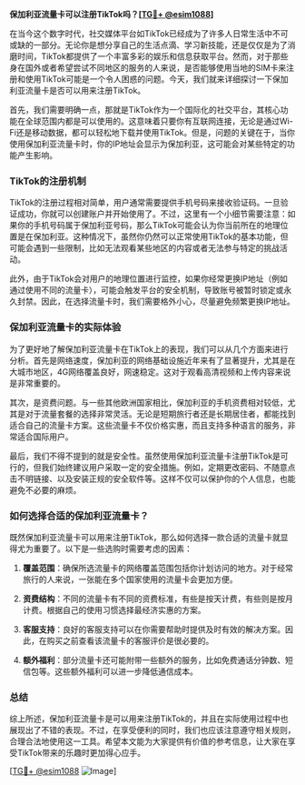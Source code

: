 **保加利亚流量卡可以注册TikTok吗？[[TG💪+ @esim1088](https://t.me/s/esim1088)]**

在当今这个数字时代，社交媒体平台如TikTok已经成为了许多人日常生活中不可或缺的一部分。无论你是想分享自己的生活点滴、学习新技能，还是仅仅是为了消磨时间，TikTok都提供了一个丰富多彩的娱乐和信息获取平台。然而，对于那些身在国外或者希望尝试不同地区的服务的人来说，是否能够使用当地的SIM卡来注册和使用TikTok可能是一个令人困惑的问题。今天，我们就来详细探讨一下保加利亚流量卡是否可以用来注册TikTok。

首先，我们需要明确一点，那就是TikTok作为一个国际化的社交平台，其核心功能在全球范围内都是可以使用的。这意味着只要你有互联网连接，无论是通过Wi-Fi还是移动数据，都可以轻松地下载并使用TikTok。但是，问题的关键在于，当你使用保加利亚流量卡时，你的IP地址会显示为保加利亚，这可能会对某些特定的功能产生影响。

### TikTok的注册机制

TikTok的注册过程相对简单，用户通常需要提供手机号码来接收验证码。一旦验证成功，你就可以创建账户并开始使用了。不过，这里有一个小细节需要注意：如果你的手机号码属于保加利亚号码，那么TikTok可能会认为你当前所在的地理位置是在保加利亚。这种情况下，虽然你仍然可以正常使用TikTok的基本功能，但可能会遇到一些限制，比如无法观看某些地区的内容或者无法参与特定的挑战活动。

此外，由于TikTok会对用户的地理位置进行监控，如果你经常更换IP地址（例如通过使用不同的流量卡），可能会触发平台的安全机制，导致账号被暂时锁定或永久封禁。因此，在选择流量卡时，我们需要格外小心，尽量避免频繁更换IP地址。

### 保加利亚流量卡的实际体验

为了更好地了解保加利亚流量卡在TikTok上的表现，我们可以从几个方面来进行分析。首先是网络速度，保加利亚的网络基础设施近年来有了显著提升，尤其是在大城市地区，4G网络覆盖良好，网速稳定。这对于观看高清视频和上传内容来说是非常重要的。

其次，是资费问题。与一些其他欧洲国家相比，保加利亚的手机资费相对较低，尤其是对于流量套餐的选择非常灵活。无论是短期旅行者还是长期居住者，都能找到适合自己的流量卡方案。这些流量卡不仅价格实惠，而且支持多种语言的服务，非常适合国际用户。

最后，我们不得不提到的就是安全性。虽然使用保加利亚流量卡注册TikTok是可行的，但我们始终建议用户采取一定的安全措施。例如，定期更改密码、不随意点击不明链接、以及安装正规的安全软件等。这样不仅可以保护你的个人信息，也能避免不必要的麻烦。

### 如何选择合适的保加利亚流量卡？

既然保加利亚流量卡可以用来注册TikTok，那么如何选择一款合适的流量卡就显得尤为重要了。以下是一些选购时需要考虑的因素：

1. **覆盖范围**：确保所选流量卡的网络覆盖范围包括你计划访问的地方。对于经常旅行的人来说，一张能在多个国家使用的流量卡会更加方便。

2. **资费结构**：不同的流量卡有不同的资费标准，有些是按天计费，有些则是按月计费。根据自己的使用习惯选择最经济实惠的方案。

3. **客服支持**：良好的客服支持可以在你需要帮助时提供及时有效的解决方案。因此，在购买之前查看该流量卡的客服评价是很必要的。

4. **额外福利**：部分流量卡还可能附带一些额外的服务，比如免费通话分钟数、短信包等。这些额外福利可以进一步降低通信成本。

### 总结

综上所述，保加利亚流量卡是可以用来注册TikTok的，并且在实际使用过程中也展现出了不错的表现。不过，在享受便利的同时，我们也应该注意遵守相关规则，合理合法地使用这一工具。希望本文能为大家提供有价值的参考信息，让大家在享受TikTok带来的乐趣时更加得心应手。

[[TG💪+ @esim1088](https://t.me/s/esim1088) ![Image](https://i.postimg.cc/4NQfJmqS/Snipaste-2025-05-13-00-14-12.png)]